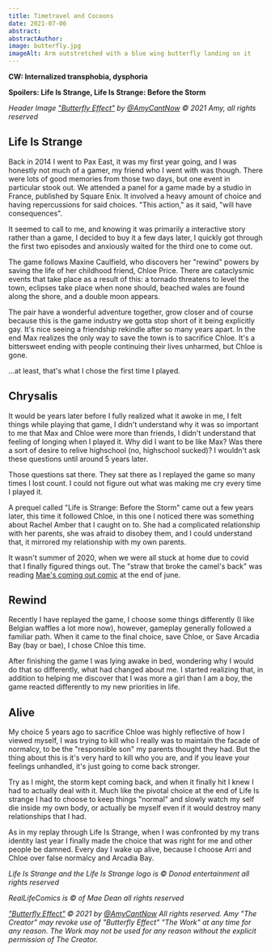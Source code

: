 ```yaml
---
title: Timetravel and Cocoons
date: 2021-07-06
abstract:
abstractAuthor: 
image: butterfly.jpg
imageAlt: Arm outstretched with a blue wing butterfly landing on it
---
```


**CW: Internalized transphobia, dysphoria**

**Spoilers: Life Is Strange, Life Is Strange: Before the Storm**

*Header Image <a href="https://twitter.com/Amycantnow/status/1397997639799652356">"Butterfly Effect"</a>*
*by <a rel="noopener noreferrer" target="_blank" href="https://twitter.com/Amycantnow">@AmyCantNow</a> &copy;* 
*2021 Amy, all rights reserved*

## Life Is Strange

Back in 2014 I went to Pax East, it was my first year going, and I was honestly
not much of a gamer, my friend who I went with was though. There were 
lots of good memories from those two days, but one event in particular stook out. 
We attended a panel for a game made by a studio in France, published by Square Enix. 
It involved a heavy amount of choice and having repercussions for said choices. 
"This action," as it said, "will have consequences".

It seemed to call to me, and knowing it was primarily a interactive story rather
than a game, I decided to buy it a few days later, I quickly got through the first
two episodes and anxiously waited for the third one to come out.

The game follows Maxine Caulfield, who discovers her "rewind" powers by saving the 
life of her childhood friend, Chloe Price. There are cataclysmic events that take 
place as a result of this: a tornado threatens to level the town, eclipses take 
place when none should, beached wales are found along the shore, and a double moon 
appears.

The pair have a wonderful adventure together, grow closer and of course because this
is the game industry we gotta stop short of it being explicitly gay. It's nice seeing 
a friendship rekindle after so many years apart. In the end Max realizes the only way 
to save the town is to sacrifice Chloe. It's a bittersweet ending with people
continuing their lives unharmed, but Chloe is gone.

...at least, that's what I chose the first time I played.

## Chrysalis 

It would be years later before I fully realized what it awoke in me, I felt things
while playing that game, I didn't understand why it was so important to me that
Max and Chloe were more than friends, I didn't understand that feeling of longing
when I played it. Why did I want to be like Max? Was there a sort of desire to 
relive highschool (no, highschool sucked)? I wouldn't ask these questions until 
around 5 years later. 

Those questions sat there. They sat there as I replayed the game so many times I 
lost count. I could not figure out what was making me cry every time I played it.

A prequel called "Life is Strange: Before the Storm" came out a few years later,
this time it followed Chloe, in this one I noticed there was something about Rachel
Amber that I caught on to. She had a complicated relationship with her parents, 
she was afraid to disobey them, and I could understand that, it mirrored my
relationship with my own parents.

It wasn't summer of 2020, when we were all stuck at home due to covid that I 
finally figured things out. The "straw that broke the camel's back" was reading 
<a href="https://www.reallifecomics.com/comic.php?comic=june-29-2020" 
   rel="noopener noreferrer" target="_blank">Mae's coming out comic</a>
at the end of june.
## Rewind

Recently I have replayed the game, I choose some things differently (I like Belgian
waffles a lot more now), however, gameplay generally followed a familiar path. 
When it came to the final choice, save Chloe, or Save Arcadia Bay (bay or bae), 
I chose Chloe this time. 

After finishing the game I was lying awake in bed, wondering why I would do 
that so differently, what had changed about me. I started realizing that, in
addition to helping me discover that I was more a girl than I am a boy, the 
game reacted differently to my new priorities in life.

## Alive

My choice 5 years ago to sacrifice Chloe was highly reflective of how I viewed 
myself, I was trying to kill who I really was to maintain the facade of normalcy,
to be the "responsible son" my parents thought they had. But the thing about
this is it's very hard to kill who you are, and if you leave your feelings
unhandled, it's just going to come back stronger.

Try as I might, the storm kept coming back, and when it finally hit I knew I had
to actually deal with it. Much like the pivotal choice at the end of Life Is strange
I had to choose to keep things "normal" and slowly watch my self die inside my own
body, or actually be myself even if it would destroy many relationships that I had.

As in my replay through Life Is Strange, when I was confronted by my trans identity
last year I finally made the choice that was right for me and other people be damned. 
Every day I wake up alive, because I choose Arri and Chloe over false normalcy 
and Arcadia Bay.

*Life Is Strange and the Life Is Strange logo is &copy; Donod entertainment all rights reserved*

*RealLifeComics is &copy; of Mae Dean all rights reserved*

*<a href="https://twitter.com/Amycantnow/status/1397997639799652356">"Butterfly Effect"</a>*
*&copy; 2021 by* 
*<a rel="noopener noreferrer" target="_blank" href="https://twitter.com/Amycantnow">@AmyCantNow</a> All rights reserved.*
*Amy "The Creator" may revoke use of "Butterfly Effect" "The Work" at any time for any reason.*
*The Work may not be used for any reason without the explicit permission of The Creator.*
